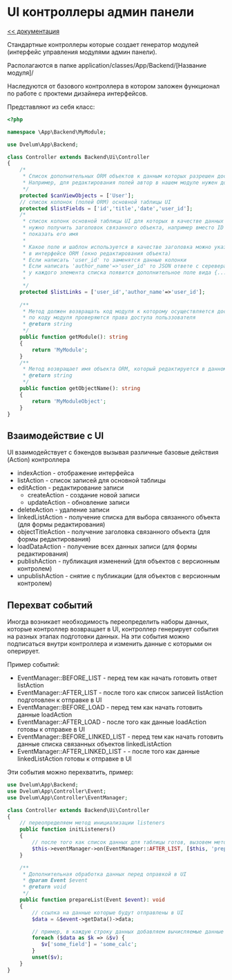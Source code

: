 UI контроллеры админ панели
===
[<< документация](readme.md)

Стандартные контроллеры которые создает генератор модулей (интерфейс управления модулями админ панели).

Располагаются в папке application/classes/App/Backend/[Название модуля]/

Наследуются от базового контроллера в котором заложен функционал по работе с проктеми дизайнера интерфейсов.

Представляют из себя класс:

```php
<?php

namespace \App\Backend\MyModule;

use Dvelum\App\Backend;

class Controller extends Backend\Ui\Controller
{
    /*
     * Список дополнительных ORM объектов к данным которых разрешен доступ из UI  
     * Например, для редактирования полей автор в нашем модуле нужен доступ к списку пользователей
     */  
    protected $canViewObjects = ['User'];
    // список колонок (полей ORM) основной таблицы UI
    protected $listFields = ['id','title','date','user_id'];
    /*
     * список колонк основной таблицы UI для которых в качестве данных
     * нужно получить заголовок связанного объекта, например вместо ID пользователя
     * показать его имя
     * 
     * Какое поле и шаблон используется в качестве заголовка можно указать
     * в интерфейсе ORM (окно редактирования объекта) 
     * Если написать 'user_id' то заменятся данные колонки
     * Если написать 'author_name'=>'user_id' то JSON ответе c серевера
     * у каждого элемента списка появится дополнительное поле вида {... author_name:'Имя пользователя'}
     * 
     */ 
    protected $listLinks = ['user_id','author_name'=>'user_id'];
    
    /**
     * Метод должен возвращать код модуля к которому осуществляется доступ,
     * по коду модуля проверяются права доступа польззователя 
     * @return string
     */
    public function getModule(): string
    {
        return 'MyModule';
    }
    /**
     * Метод возвращает имя объекта ORM, который редактируется в данном интерфейсе
     * @return string
     */
    public function getObjectName(): string
    {
        return 'MyModuleObject';
    }
}
```

## Взаимодействие с UI

UI взаимодействует с бэкендов вызывая различные базовые действия (Action) контроллера 

* indexAction - отображение интерфейса
* listAction - список записей для основной таблицы
* editAction - редактирование записи
  * createAction - создание новой записи
  * updateAction - обновление записи
* deleteAction - удаление записи
* linkedListAction - получение списка для выбора связанного объекта (для формы редактирования)
* objectTitleAction - получение заголовка связанного объекта (для формы редактирования)
* loadDataAction - получение всех данных записи (для формы редактирования)
* publishAction - публикация изменений (для объектов с версионным контролем)
* unpublishAction - снятие с публикации (для объектов с версионным контролем)

## Перехват событий

Иногда возникает необходимость переопределить наборы данных, которые контроллер возвращает в UI,
контроллер генерирует события на разных этапах подготовки данных. На эти события можно подписаться
внутри контроллера и изменить данные с которыми он оперирует.

Пример событий:

* EventManager::BEFORE_LIST - перед тем как начать готовить ответ listAction
* EventManager::AFTER_LIST - после того как список записей listAction подготовлен к отправке в UI
* EventManager::BEFORE_LOAD - перед тем как начать готовить данные loadAction
* EventManager::AFTER_LOAD - после того как данные loadAction готовы к отправке в UI
* EventManager::BEFORE_LINKED_LIST - перед тем как начать готовить данные списка связанных объектов linkedListAction
* EventManager::AFTER_LINKED_LIST - - после того как данные linkedListAction готовы к отправке в UI

Эти события можно перехватить, пример:

```php
use Dvelum\App\Backend;
use Dvelum\App\Controller\Event;
use Dvelum\App\Controller\EventManager;

class Controller extends Backend\Ui\Controller
{
    // переопределяем метод инициализации listeners
    public function initListeners()
    {
        // после того как список данных для таблицы готов, вызовем метод prepareList
        $this->eventManager->on(EventManager::AFTER_LIST, [$this, 'prepareList']);
    }

    /**
     * Дополнительная обработка данных перед оправкой в UI
     * @param Event $event
     * @return void
     */
    public function prepareList(Event $event): void
    {
        // ссылка на данные которые будут отправлены в UI
        $data = &$event->getData()->data;

        // пример, в каждую строку данных добавляем вычисляемые данные
        foreach ($data as $k => &$v) {
           $v['some_field'] = 'some_calc';
        }
        unset($v);
    }
}
```